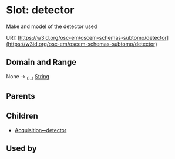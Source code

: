 
# Slot: detector

Make and model of the detector used

URI: [https://w3id.org/osc-em/oscem-schemas-subtomo/detector](https://w3id.org/osc-em/oscem-schemas-subtomo/detector)


## Domain and Range

None &#8594;  <sub>0..1</sub> [String](types/String.md)

## Parents


## Children

 *  [Acquisition➞detector](Acquisition_detector.md)

## Used by


